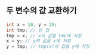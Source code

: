 ## 두 변수의 값 교환하기

```java
int x = 10, y = 20;
int tmp; // 빈 컵
tmp = x; // x의 값을 tmp에 저장
x = y; // y의 값을 x에 저장
y = tmp; // tmp(x)의 값을 y에 저장
```